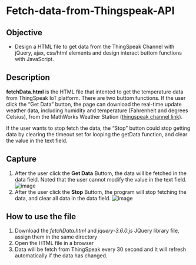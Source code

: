 # Fetch-data-from-Thingspeak-API

## Objective
- Design a HTML file to get data from the ThingSpeak Channel with jQuery, ajax, css/html elements and design interact buttom functions with JavaScript.

## Description
**fetchData.html** is the HTML file that intented to get the temperature data from ThingSpeak IoT platform. There are two buttom functions. If the user click the “Get Data” button, the page can download the real-time update weather data, including humidity and temperature (Fahrenheit and degrees Celsius), from the MathWorks Weather Station ([thingspeak channel link](https://thingspeak.com/channels/12397)). 

If the user wants to stop fetch the data, the “Stop” button could stop getting data by clearing the timeout set for looping the getData function, and clear the value in the text field.

## Capture
1. After the user click the **Get Data** Buttom, the data will be fetched in the data field. Noted that the user cannot modify the value in the text field.
![image](https://user-images.githubusercontent.com/44689459/169243228-7315e76d-a2f4-4115-bb16-3908748c0b72.png)
2. After the user click the **Stop** Buttom, the program will stop fetching the data, and clear all data in the data field.
![image](https://user-images.githubusercontent.com/44689459/169242697-3db5abbb-c2c2-4a77-91a4-a212314948fc.png)


## How to use the file
1. Download the *fetchData.html* and *jquery-3.6.0.js* JQuery library file, assign them in the same directory
2. Open the HTML file in a browser
3. Data will be fetch from ThingSpeak every 30 second and It will refresh automatically if the data has changed. 
